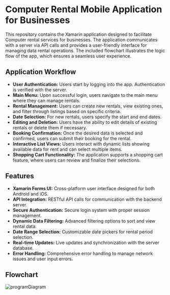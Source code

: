 # Computer Rental Mobile Application for Businesses

This repository contains the Xamarin application designed to facilitate Computer rental services for businesses. The application communicates with a server via API calls and provides a user-friendly interface for managing data rental operations. The included flowchart illustrates the logic flow of the app, which ensures a seamless user experience.

## Application Workflow

- **User Authentication:** Users start by logging into the app. Authentication is verified with the server.
- **Main Menu:** Upon successful login, users navigate to the main menu where they can manage rentals.
- **Rental Management:** Users can create new rentals, view existing ones, and filter through listings based on specific criteria.
- **Date Selection:** For new rentals, users specify the start and end dates.
- **Editing and Deletion:** Users have the ability to edit details of existing rentals or delete them if necessary.
- **Booking Confirmation:** Once the desired data is selected and confirmed, users can submit their booking for the rental.
- **Interactive List Views:** Users interact with dynamic lists showing available data for rent and can select multiple items.
- **Shopping Cart Functionality:** The application supports a shopping cart feature, where users can review and finalize their selections.

## Features

- **Xamarin Forms UI:** Cross-platform user interface designed for both Android and iOS.
- **API Integration:** RESTful API calls for communication with the backend server.
- **Secure Authentication:** Secure login system with proper session management.
- **Dynamic Data Filtering:** Advanced filtering options to sort and view rental data.
- **Date Range Selection:** Customizable date pickers for rental period selection.
- **Real-time Updates:** Live updates and synchronization with the server database.
- **Error Handling:** Comprehensive error handling to manage network issues and user input errors.

## Flowchart
![programDiagram](https://github.com/MarcusJak/BookComputer/assets/78412619/2495bcb9-5a65-45b8-a9c4-60e33a00c734)
